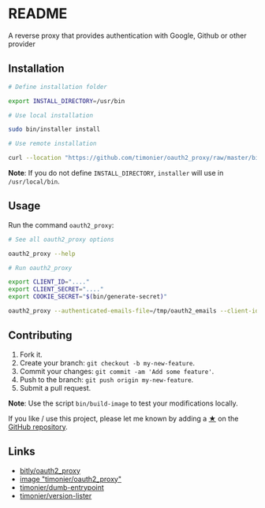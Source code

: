 # README

A reverse proxy that provides authentication with Google, Github or other provider

## Installation

```sh
# Define installation folder

export INSTALL_DIRECTORY=/usr/bin

# Use local installation

sudo bin/installer install

# Use remote installation

curl --location "https://github.com/timonier/oauth2_proxy/raw/master/bin/installer" | sudo sh -s -- install
```

__Note__: If you do not define `INSTALL_DIRECTORY`, `installer` will use in `/usr/local/bin`.

## Usage

Run the command `oauth2_proxy`:

```sh
# See all oauth2_proxy options

oauth2_proxy --help

# Run oauth2_proxy

export CLIENT_ID="...."
export CLIENT_SECRET="...."
export COOKIE_SECRET="$(bin/generate-secret)"

oauth2_proxy --authenticated-emails-file=/tmp/oauth2_emails --client-id="${CLIENT_ID}" --client-secret="${CLIENT_SECRET}" --cookie-secret="${COOKIE_SECRET}" --cookie-secure=false  --http-address=:80  --provider=github  --upstream="http://127.0.0.1:9000/"
```

## Contributing

1. Fork it.
2. Create your branch: `git checkout -b my-new-feature`.
3. Commit your changes: `git commit -am 'Add some feature'`.
4. Push to the branch: `git push origin my-new-feature`.
5. Submit a pull request.

__Note__: Use the script `bin/build-image` to test your modifications locally.

If you like / use this project, please let me known by adding a [★](https://help.github.com/articles/about-stars/) on the [GitHub repository](https://github.com/timonier/oauth2_proxy).

## Links

* [bitly/oauth2_proxy](https://github.com/bitly/oauth2_proxy)
* [image "timonier/oauth2_proxy"](https://hub.docker.com/r/timonier/oauth2_proxy/)
* [timonier/dumb-entrypoint](https://github.com/timonier/dumb-entrypoint)
* [timonier/version-lister](https://github.com/timonier/version-lister)
